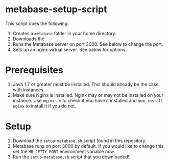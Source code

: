 # metabase-setup-script
This script does the following:
1. Creates a `metabase` folder in your home directory.
2. Downloads the
3. Runs the Metabase server on port 3000. See below to change the port.
4. Sets up an nginx virtual server. See below for options.

# Prerequisites
1. Java 1.7 or greater must be installed. This should already be the case with instances.
2. Make sure Nginx is installed. Nginx may or may not be installed on your instance. Use `nginx -v` to check if you have it installed and `yum install nginx` to install it if you do not.

# Setup
1. Download the `setup-metabase.sh` script found in this repository.
2. Metabase runs on port 3000 by default. If you would like to change this, set the `MB_JETTY_PORT` environment variable now.
3. Run the `setup-metabase.sh` script that you downloaded!
